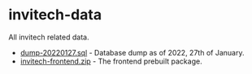 # invitech-data
All invitech related data.

* [dump-20220127.sql](dump-20220127.sql) - Database dump as of 2022, 27th of January.
* [invitech-frontend.zip](invitech-frontend.zip) - The frontend prebuilt package.
